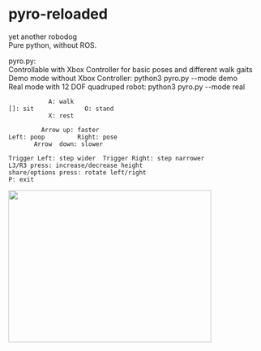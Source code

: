 # pyro-reloaded
yet another robodog  
Pure python, without ROS.

pyro.py:  
Controllable with Xbox Controller for basic poses and different walk gaits  
Demo mode without Xbox Controller: python3 pyro.py --mode demo  
Real mode with 12 DOF quadruped robot: python3 pyro.py --mode real
```
           A: walk
[]: sit              O: stand
           X: rest

         Arrow up: faster
Left: poop         Right: pose
       Arrow  down: slower
    
Trigger Left: step wider  Trigger Right: step narrower  
L3/R3 press: increase/decrease height  
share/options press: rotate left/right  
P: exit  
```
<img src="pyro.gif" width="400" height="300" />

